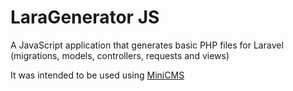 # LaraGenerator JS

A JavaScript application that generates basic PHP files for Laravel (migrations, models, controllers, requests and views)

It was intended to be used using [MiniCMS](https://github.com/florianstancioiu/laravel-admin) 
